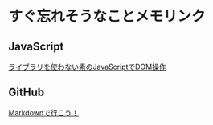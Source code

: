 # すぐ忘れそうなことメモリンク

## JavaScript

[ライブラリを使わない素のJavaScriptでDOM操作](https://qiita.com/kouh/items/dfc14d25ccb4e50afe89)

## GitHub

[Markdownで行こう！](https://gist.github.com/wate/7072365)
